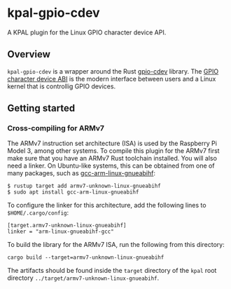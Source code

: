 # kpal-gpio-cdev

A KPAL plugin for the Linux GPIO character device API.

## Overview

`kpal-gpio-cdev` is a wrapper around the Rust
[gpio-cdev](https://github.com/rust-embedded/gpio-cdev) library. The [GPIO character device
ABI](https://www.kernel.org/doc/Documentation/ABI/testing/gpio-cdev) is the modern interface
between users and a Linux kernel that is controllig GPIO devices.

## Getting started

### Cross-compiling for ARMv7

The ARMv7 instruction set architecture (ISA) is used by the Raspberry Pi Model 3, among other
systems. To compile this plugin for the ARMv7 first make sure that you have an ARMv7 Rust toolchain
installed. You will also need a linker. On Ubuntu-like systems, this can be obtained from one of
many packages, such as
[gcc-arm-linux-gnueabihf](https://packages.ubuntu.com/bionic/devel/gcc-arm-linux-gnueabihf):

```console
$ rustup target add armv7-unknown-linux-gnueabihf
$ sudo apt install gcc-arm-linux-gnueabihf
```

To configure the linker for this architecture, add the following lines to `$HOME/.cargo/config`:

```
[target.armv7-unknown-linux-gnueabihf]
linker = "arm-linux-gnueabihf-gcc"
```

To build the library for the ARMv7 ISA, run the following from this directory:

```console
cargo build --target=armv7-unknown-linux-gnueabihf
```

The artifacts should be found inside the `target` directory of the `kpal` root directory
`../target/armv7-unknown-linux-gnueabihf`.
